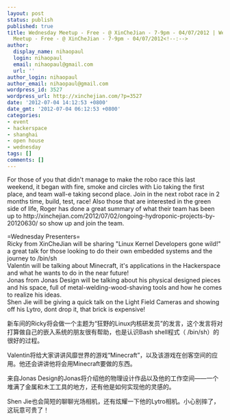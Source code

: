 ```yaml
---
layout: post
status: publish
published: true
title: Wednesday Meetup - Free - @ XinCheJian - 7-9pm - 04/07/2012 | Wednesday
  Meetup - Free - @ XinCheJian - 7-9pm - 04/07/2012<!--:-->
author:
  display_name: nihaopaul
  login: nihaopaul
  email: nihaopaul@gmail.com
  url: ''
author_login: nihaopaul
author_email: nihaopaul@gmail.com
wordpress_id: 3527
wordpress_url: http://xinchejian.com/?p=3527
date: '2012-07-04 14:12:53 +0800'
date_gmt: '2012-07-04 06:12:53 +0800'
categories:
- event
- hackerspace
- shanghai
- open house
- wednesday
tags: []
comments: []
---
```

<p><!--:en-->For those of you that didn't manage to make the robo race this last weekend, it began with fire, smoke and circles with Lio taking the first place, and team wall-e taking second place. Join in the next robot race in 2 months time, build, test, race! Also those that are interested in the green side of life, Roger has done a great summary of what their team has been up to http://xinchejian.com/2012/07/02/ongoing-hydroponic-projects-by-20120630/ so show up and join the team. </p>
<p>=Wednesday Presenters=<br />
Ricky from XinCheJian will be sharing "Linux Kernel Developers gone wild!" a great talk for those looking to do their own embedded systems and the journey to /bin/sh<br />
Valentin will be talking about Minecraft, it's applications in the Hackerspace and what he wants to do in the near future!<br />
Jonas from Jonas Design will be talking about his physical designed pieces and his space, full of metal-welding-wood-shaving tools and how he comes to realize his ideas.<br />
Shen Jie will be giving a quick talk on the Light Field Cameras and showing off his Lytro, dont drop it, that brick is expensive!</p>
<p><!--:--><!--:zh-->新车间的Ricky将会做一个主题为&ldquo;狂野的Linux内核研发员&rdquo;的发言，这个发言将对打算做自己的嵌入系统的朋友很有帮助，也是认识Bash shell程式（ /bin/sh）的很好的过程。</p>
<p>Valentin将给大家讲讲风靡世界的游戏&ldquo;Minecraft&rdquo;，以及该游戏在创客空间的应用。他还会讲讲他将会用Minecraft要做的东西。</p>
<p>来自Jonas Design的Jonas将介绍他的物理设计作品以及他的工作空间&mdash;&mdash;一个堆满了金属和木工工具的地方，还有他是如何实现他的灵感的。</p>
<p>Shen Jie也会简短的聊聊光场相机，还有炫耀一下他的Lytro相机。小心别摔了，这玩意可贵了！</p>
<p><!--:--></p>
